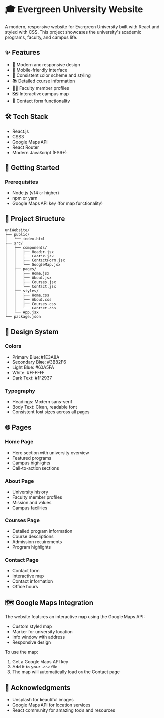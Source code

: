  # 🎓 Evergreen University Website

A modern, responsive website for Evergreen University built with React and styled with CSS. This project showcases the university's academic programs, faculty, and campus life.

## ✨ Features

- 🏫 Modern and responsive design
- 📱 Mobile-friendly interface
- 🎨 Consistent color scheme and styling
- 📚 Detailed course information
- 👨‍🏫 Faculty member profiles
- 🗺️ Interactive campus map
- 📝 Contact form functionality

## 🛠️ Tech Stack

- React.js
- CSS3
- Google Maps API
- React Router
- Modern JavaScript (ES6+)

## 🚀 Getting Started

### Prerequisites

- Node.js (v14 or higher)
- npm or yarn
- Google Maps API key (for map functionality)


## 📁 Project Structure

```
uniWebsite/
├── public/
│   └── index.html
├── src/
│   ├── components/
│   │   ├── Header.jsx
│   │   ├── Footer.jsx
│   │   ├── ContactForm.jsx
│   │   └── GoogleMap.jsx
│   ├── pages/
│   │   ├── Home.jsx
│   │   ├── About.jsx
│   │   ├── Courses.jsx
│   │   └── Contact.jsx
│   ├── styles/
│   │   ├── Home.css
│   │   ├── About.css
│   │   ├── Courses.css
│   │   └── Contact.css
│   └── App.jsx
└── package.json
```

## 🎨 Design System

### Colors
- Primary Blue: #1E3A8A
- Secondary Blue: #3B82F6
- Light Blue: #60A5FA
- White: #FFFFFF
- Dark Text: #1F2937

### Typography
- Headings: Modern sans-serif
- Body Text: Clean, readable font
- Consistent font sizes across all pages

## 🌐 Pages

### Home Page
- Hero section with university overview
- Featured programs
- Campus highlights
- Call-to-action sections

### About Page
- University history
- Faculty member profiles
- Mission and values
- Campus facilities

### Courses Page
- Detailed program information
- Course descriptions
- Admission requirements
- Program highlights

### Contact Page
- Contact form
- Interactive map
- Contact information
- Office hours

## 🗺️ Google Maps Integration

The website features an interactive map using the Google Maps API:
- Custom styled map
- Marker for university location
- Info window with address
- Responsive design

To use the map:
1. Get a Google Maps API key
2. Add it to your `.env` file
3. The map will automatically load on the Contact page

## 🙏 Acknowledgments

- Unsplash for beautiful images
- Google Maps API for location services
- React community for amazing tools and resources
